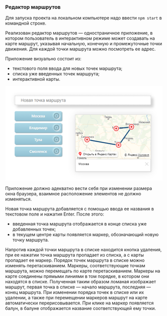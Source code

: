 ### Редактор маршрутов

Для запуска проекта на локальном компьютере надо ввести `npm start` в командной строке.


Реализован редактор маршрутов — одностраничное приложение, в
котором пользователь в интерактивном режиме может создавать на карте
маршрут, указывая начальную, конечную и промежуточные точки движения. Для
каждой точки маршрута можно посмотреть ее адрес.

Приложение визуально состоит из:
* текстового поля ввода для новых точек маршрута;
* списка уже введенных точек маршрута;
* интерактивной карты.

<!-- <img src="./asset/fghjj.png" width="100%">  -->
![](./asset/fghjj.png)

Приложение должно адекватно вести себя при
изменении размера окна браузера, взаимное расположение элементов не должно
изменяться.

Новая точка маршрута добавляется с помощью ввода ее названия в текстовом
поле и нажатия Enter. После этого:
* введенная точка маршрута отображается в конце списка уже добавленных
точек;
* в текущем центре карты появляется маркер, обозначающий новую точку
маршрута.

Напротив каждой точки маршрута в списке находится кнопка удаления, при ее
нажатии точка маршрута пропадает из списка, а с карты пропадает ее маркер.
Порядок точек маршрута в списке можно изменять перетаскиванием.
Маркеры, соответствующие точкам маршрута, можно перемещать по карте
перетаскиванием.
Маркеры на карте соединены прямыми линиями в том порядке, в котором они
находятся в списке. Полученная таким образом ломаная изображает маршрут,
первая точка в списке — начало маршрута, последняя — конец маршрута.
При изменении порядка точек в списке или их удалении, а также при перемещении
маркеров маршрут на карте автоматически перерисовывается.
При клике на маркер появляется балун, в балуне отображается название
соответствующей ему точки. 
